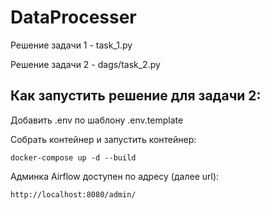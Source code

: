 # DataProcesser
Решение задачи 1 - task_1.py

Решение задачи 2 - dags/task_2.py

## Как запустить решение для задачи 2: 
Добавить .env по шаблону .env.template

Собрать контейнер и запустить контейнер:
```
docker-compose up -d --build
```
Админка Airflow доступен по адресу (далее url):
```
http://localhost:8080/admin/
```
